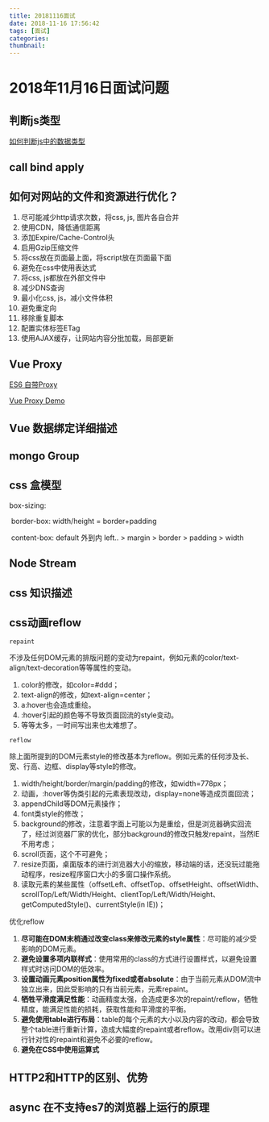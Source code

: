 ```yaml
---
title: 20181116面试
date: 2018-11-16 17:56:42
tags: [面试]
categories:
thumbnail:
---
```


# 2018年11月16日面试问题

## 判断js类型

[如何判断js中的数据类型](https://www.cnblogs.com/yi0921/p/6183422.html)

## call bind apply

## 如何对网站的文件和资源进行优化？

1. 尽可能减少http请求次数，将css, js, 图片各自合并
2. 使用CDN，降低通信距离
3. 添加Expire/Cache-Control头
4. 启用Gzip压缩文件
5. 将css放在页面最上面，将script放在页面最下面
6. 避免在css中使用表达式
7. 将css, js都放在外部文件中
8. 减少DNS查询
9. 最小化css, js，减小文件体积
10. 避免重定向
11. 移除重复脚本
12. 配置实体标签ETag
13. 使用AJAX缓存，让网站内容分批加载，局部更新  

## Vue Proxy

[ES6 自带Proxy](http://es6.ruanyifeng.com/#docs/proxy)

[Vue Proxy Demo](VueDemo.html)

## Vue 数据绑定详细描述

## mongo Group

## css 盒模型

box-sizing:

​	border-box: width/height = border+padding

​	content-box: default 外到内 left.. >  margin > border > padding > width

## Node Stream

## css 知识描述

## css动画reflow

`repaint` 

不涉及任何DOM元素的排版问题的变动为repaint，例如元素的color/text-align/text-decoration等等属性的变动。

1. color的修改，如color=#ddd；
2. text-align的修改，如text-align=center；
3. a:hover也会造成重绘。
4. :hover引起的颜色等不导致页面回流的style变动。
5. 等等太多，一时间写出来也太难想了。

`reflow`

除上面所提到的DOM元素style的修改基本为reflow。例如元素的任何涉及长、宽、行高、边框、display等style的修改。

1. width/height/border/margin/padding的修改，如width=778px；
2. 动画，:hover等伪类引起的元素表现改动，display=none等造成页面回流；
3. appendChild等DOM元素操作；
4. font类style的修改；
5. background的修改，注意着字面上可能以为是重绘，但是浏览器确实回流了，经过浏览器厂家的优化，部分background的修改只触发repaint，当然IE不用考虑；
6. scroll页面，这个不可避免；
7. resize页面，桌面版本的进行浏览器大小的缩放，移动端的话，还没玩过能拖动程序，resize程序窗口大小的多窗口操作系统。
8. 读取元素的某些属性（offsetLeft、offsetTop、offsetHeight、offsetWidth、scrollTop/Left/Width/Height、clientTop/Left/Width/Height、getComputedStyle()、currentStyle(in IE))；

优化reflow

1. **尽可能在DOM末梢通过改变class来修改元素的style属性**：尽可能的减少受影响的DOM元素。
2. **避免设置多项内联样式**：使用常用的class的方式进行设置样式，以避免设置样式时访问DOM的低效率。
3. **设置动画元素position属性为fixed或者absolute**：由于当前元素从DOM流中独立出来，因此受影响的只有当前元素，元素repaint。
4. **牺牲平滑度满足性能**：动画精度太强，会造成更多次的repaint/reflow，牺牲精度，能满足性能的损耗，获取性能和平滑度的平衡。
5. **避免使用table进行布局**：table的每个元素的大小以及内容的改动，都会导致整个table进行重新计算，造成大幅度的repaint或者reflow。改用div则可以进行针对性的repaint和避免不必要的reflow。
6. **避免在CSS中使用运算式**

## HTTP2和HTTP的区别、优势

## async 在不支持es7的浏览器上运行的原理



